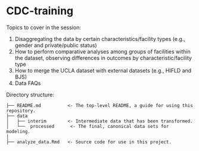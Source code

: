 # CDC-training

Topics to cover in the session:
1. Disaggregating the data by certain characteristics/facility types (e.g., gender and private/public status)
2. How to perform comparative analyses among groups of facilities within the dataset, observing differences in outcomes by characteristic/facility type
3. How to merge the UCLA dataset with external datasets (e.g., HIFLD and BJS)
4. Data FAQs

Directory structure: 
```
├── README.md          <- The top-level README, a guide for using this repository.
├── data
│   ├── interim        <- Intermediate data that has been transformed.
│   └──  processed      <- The final, canonical data sets for modeling.
│  
├── analyze_data.Rmd   <- Source code for use in this project.
```
